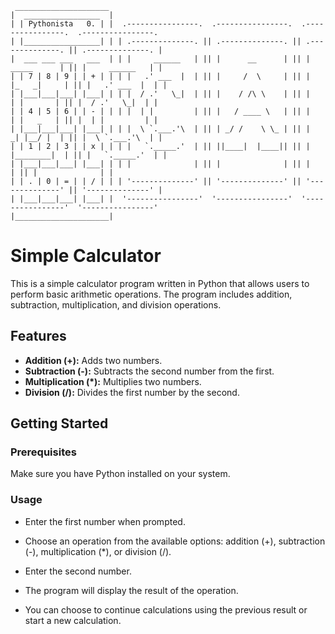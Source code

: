 ```
 _____________________
|  _________________  |
| | Pythonista   0. | |  .----------------.  .----------------.  .----------------.  .----------------. 
| |_________________| | | .--------------. || .--------------. || .--------------. || .--------------. |
|  ___ ___ ___   ___  | | |     ______   | || |      __      | || |   _____      | || |     ______   | |
| | 7 | 8 | 9 | | + | | | |   .' ___  |  | || |     /  \     | || |  |_   _|     | || |   .' ___  |  | |
| |___|___|___| |___| | | |  / .'   \_|  | || |    / /\ \    | || |    | |       | || |  / .'   \_|  | |
| | 4 | 5 | 6 | | - | | | |  | |         | || |   / ____ \   | || |    | |   _   | || |  | |         | |
| |___|___|___| |___| | | |  \ `.___.'\  | || | _/ /    \ \_ | || |   _| |__/ |  | || |  \ `.___.'\  | |
| | 1 | 2 | 3 | | x | | | |   `._____.'  | || ||____|  |____|| || |  |________|  | || |   `._____.'  | |
| |___|___|___| |___| | | |              | || |              | || |              | || |              | |
| | . | 0 | = | | / | | | '--------------' || '--------------' || '--------------' || '--------------' |
| |___|___|___| |___| |  '----------------'  '----------------'  '----------------'  '----------------' 
|_____________________|
```




# Simple Calculator

This is a simple calculator program written in Python that allows users to perform basic arithmetic operations. The program includes addition, subtraction, multiplication, and division operations.

## Features

- **Addition (+):** Adds two numbers.
- **Subtraction (-):** Subtracts the second number from the first.
- **Multiplication (*):** Multiplies two numbers.
- **Division (/):** Divides the first number by the second.

## Getting Started

### Prerequisites

Make sure you have Python installed on your system.

### Usage

- Enter the first number when prompted.

- Choose an operation from the available options: addition (+), subtraction (-), multiplication (*), or division (/).

- Enter the second number.

- The program will display the result of the operation.

- You can choose to continue calculations using the previous result or start a new calculation.